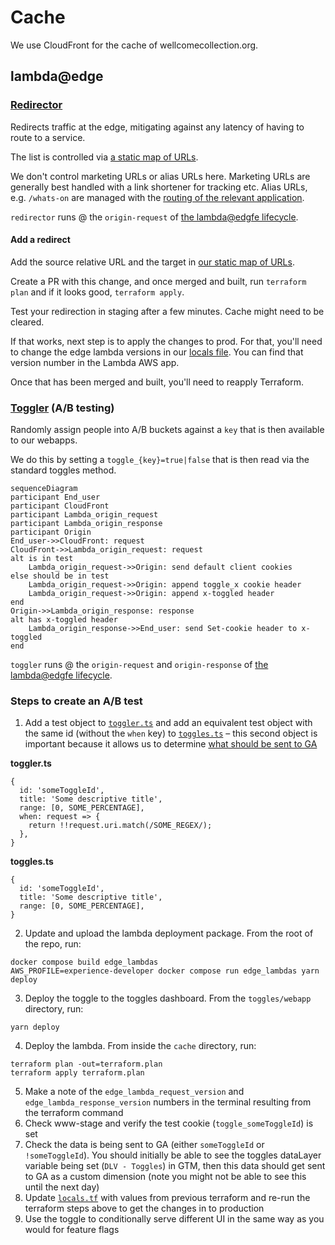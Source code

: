 # Cache

We use CloudFront for the cache of wellcomecollection.org.

## lambda@edge

### [Redirector](./edge_lambdas/src/redirector.test.ts)

Redirects traffic at the edge, mitigating against any latency of having to route to a service.

The list is controlled via [a static map of URLs](./edge_lambdas/src/redirects.ts).

We don't control marketing URLs or alias URLs here. Marketing URLs are generally best handled with a
link shortener for tracking etc. Alias URLs, e.g. `/whats-on` are managed with the
[routing of the relevant application](https://github.com/wellcomecollection/wellcomecollection.org/blob/main/content/webapp/server.ts).

`redirector` runs @ the `origin-request` of [the lambda@edgfe lifecycle](https://docs.aws.amazon.com/lambda/latest/dg/lambda-edge.html).

#### Add a redirect

Add the source relative URL and the target in [our static map of URLs](./edge_lambdas/src/redirects.ts).

Create a PR with this change, and once merged and built, run `terraform plan` and if it looks good, `terraform apply`.

Test your redirection in staging after a few minutes. Cache might need to be cleared.

If that works, next step is to apply the changes to prod.
For that, you'll need to change the edge lambda versions in our [locals file](./locals.tf).
You can find that version number in the Lambda AWS app.

Once that has been merged and built, you'll need to reapply Terraform.

### [Toggler](./edge_lambdas/src/toggler.test.ts) (A/B testing)

Randomly assign people into A/B buckets against a `key` that is then available to our webapps.

We do this by setting a `toggle_{key}=true|false` that is then read via the standard toggles method.

```mermaid
sequenceDiagram
participant End_user
participant CloudFront
participant Lambda_origin_request
participant Lambda_origin_response
participant Origin
End_user->>CloudFront: request
CloudFront->>Lambda_origin_request: request
alt is in test
    Lambda_origin_request->>Origin: send default client cookies
else should be in test
    Lambda_origin_request->>Origin: append toggle_x cookie header
    Lambda_origin_request->>Origin: append x-toggled header
end
Origin->>Lambda_origin_response: response
alt has x-toggled header
    Lambda_origin_response->>End_user: send Set-cookie header to x-toggled
end
```

`toggler` runs @ the `origin-request` and `origin-response` of [the lambda@edgfe lifecycle](https://docs.aws.amazon.com/lambda/latest/dg/lambda-edge.html).

### Steps to create an A/B test
1. Add a test object to [`toggler.ts`](https://github.com/wellcomecollection/wellcomecollection.org/blob/main/cache/edge_lambdas/src/toggler.ts) and add an equivalent test object with the same id (without the `when` key) to [`toggles.ts`](https://github.com/wellcomecollection/wellcomecollection.org/blob/main/toggles/webapp/toggles.ts)  – this second object is important because it allows us to determine [what should be sent to GA](https://github.com/wellcomecollection/wellcomecollection.org/blob/main/common/services/app/analytics-scripts/google-analytics.tsx)

**toggler.ts**
```
{
  id: 'someToggleId',
  title: 'Some descriptive title',
  range: [0, SOME_PERCENTAGE],
  when: request => {
    return !!request.uri.match(/SOME_REGEX/);
  },
}
```
**toggles.ts**
```
{
  id: 'someToggleId',
  title: 'Some descriptive title',
  range: [0, SOME_PERCENTAGE],
}
```
2. Update and upload the lambda deployment package. From the root of the repo, run:
```
docker compose build edge_lambdas
AWS_PROFILE=experience-developer docker compose run edge_lambdas yarn deploy
```
3. Deploy the toggle to the toggles dashboard. From the `toggles/webapp` directory, run:
```
yarn deploy
```
4. Deploy the lambda. From inside the `cache` directory, run:
```
terraform plan -out=terraform.plan
terraform apply terraform.plan
```
5. Make a note of the `edge_lambda_request_version` and `edge_lambda_response_version` numbers in the terminal resulting from the terraform command
6. Check www-stage and verify the test cookie (`toggle_someToggleId`) is set
7. Check the data is being sent to GA (either `someToggleId` or `!someToggleId`). You should initially be able to see the toggles dataLayer variable being set (`DLV - Toggles`) in GTM, then this data should get sent to GA as a custom dimension (note you might not be able to see this until the next day)
8. Update [`locals.tf`](https://github.com/wellcomecollection/wellcomecollection.org/blob/main/cache/locals.tf) with values from previous terraform and re-run the terraform steps above to get the changes in to production
9. Use the toggle to conditionally serve different UI in the same way as you would for feature flags
